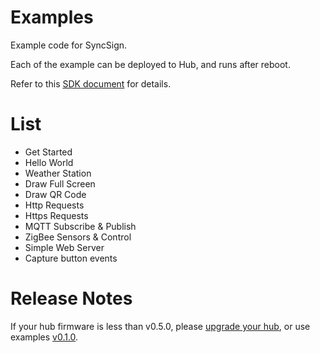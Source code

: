 # Examples

Example code for SyncSign.

Each of the example can be deployed to Hub, and runs after reboot.

Refer to this [SDK document](https://dev.sync-sign.com/hubsdk/index.html) for details.


# List

- Get Started
- Hello World
- Weather Station
- Draw Full Screen
- Draw QR Code
- Http Requests
- Https Requests
- MQTT Subscribe & Publish
- ZigBee Sensors & Control
- Simple Web Server
- Capture button events


# Release Notes

If your hub firmware is less than v0.5.0, please [upgrade your hub](https://dev.sync-sign.com/usermanual/web_portal/hub.html#check-hub-update), or use examples [v0.1.0](https://github.com/myvobot/examples/releases/tag/v0.1.0).
